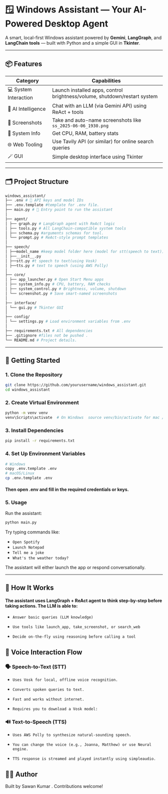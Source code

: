 # 🪟 Windows Assistant — Your AI-Powered Desktop Agent

A smart, local-first Windows assistant powered by **Gemini**, **LangGraph**, and **LangChain tools** — built with Python and a simple GUI in **Tkinter**.

---

## 📦 Features

| Category              | Capabilities                                                                 |
|-----------------------|------------------------------------------------------------------------------|
| 💻 System Interaction | Launch installed apps, control brightness/volume, shutdown/restart system   |
| 🧠 AI Intelligence     | Chat with an LLM (via Gemini API) using ReAct + tools                 |
| 📸 Screenshots         | Take and auto-name screenshots like `ss_2025-06-06_1930.png`                |
| 🔋 System Info         | Get CPU, RAM, battery stats                                                 |
| 🌐 Web Tooling         | Use Tavily API (or similar) for online search queries                       |
| 🪄 GUI                 | Simple desktop interface using Tkinter                                      |

---

## 🗂️ Project Structure

```bash
windows_assistant/
├── .env # 🔐 API keys and model IDs
├── .env.template #template for .env file.
├── main.py # 🎯 Entry point to run the assistant
│
├── agent/
│ ├── graph.py # LangGraph agent with ReAct logic
│ ├── tools.py # All LangChain-compatible system tools
│ ├── schema.py #arguments schemas for tool.
│ └── prompt.py # ReAct-style prompt templates
│  
├── speech/
│ ├──model_name #keep model folder here (model for stt(speech to text))
│ ├──__init__.py 
│ ├──stt.py #t speech to text(using Vosk)
│ ├──tts.py # text to speech (using AWS Polly)
│
├── core/
│ ├── app_launcher.py # Open Start Menu apps
│ ├── system_info.py # CPU, battery, RAM checks
│ ├── system_control.py # Brightness, volume, shutdown
│ └── screenshot.py # Save smart-named screenshots
│
├── interface/
│ └── gui.py # Tkinter GUI
│
├── config/
│ └── settings.py # Load environment variables from .env
│
├── requirements.txt # All dependencies
├── .gitignore #files not be pushed .
└── README.md # Project details.
```

---

## 🚀 Getting Started

### 1. Clone the Repository
```bash
git clone https://github.com/yourusername/windows_assistant.git
cd windows_assistant
```

### 2. Create Virtual Environment
```bash
python -m venv venv
venv\Scripts\activate  # On Windows  source venv/bin/activate for mac /linuix
```
### 3. Install Dependencies
```bash
pip install -r requirements.txt
```
### 4. Set Up Environment Variables
```bash 
# Windows
copy .env.template .env
# macOS/Linux
cp .env.template .env
```
#### Then open .env and fill in the required credentials or keys.

### 5. Usage

Run the assistant:

```bash
python main.py
```

Try typing commands like:

* `Open Spotify`
* `Launch Notepad`
* `Tell me a joke`
* `What's the weather today?`

The assistant will either launch the app or respond conversationally.

---
## 🧠 How It Works
#### The assistant uses LangGraph + ReAct agent to think step-by-step before taking actions. The LLM is able to:

* `Answer basic queries (LLM knowledge)`

* `Use tools like launch_app, take_screenshot, or search_web`

* `Decide on-the-fly using reasoning before calling a tool`

## 💬 Voice Interaction Flow
### 🗣️ Speech-to-Text (STT)
* `Uses Vosk for local, offline voice recognition.`

* `Converts spoken queries to text.`

* `Fast and works without internet.`

* `Requires you to download a Vosk model:`
### 🔊 Text-to-Speech (TTS)
* `Uses AWS Polly to synthesize natural-sounding speech.`

* `You can change the voice (e.g., Joanna, Matthew) or use Neural engine.`

* `TTS response is streamed and played instantly using simpleaudio.`

## 👨‍💻 Author
Built by Sawan Kumar . Contributions welcome!